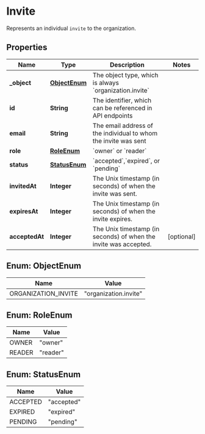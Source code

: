 

# Invite

Represents an individual `invite` to the organization.

## Properties

| Name | Type | Description | Notes |
|------------ | ------------- | ------------- | -------------|
|**_object** | [**ObjectEnum**](#ObjectEnum) | The object type, which is always &#x60;organization.invite&#x60; |  |
|**id** | **String** | The identifier, which can be referenced in API endpoints |  |
|**email** | **String** | The email address of the individual to whom the invite was sent |  |
|**role** | [**RoleEnum**](#RoleEnum) | &#x60;owner&#x60; or &#x60;reader&#x60; |  |
|**status** | [**StatusEnum**](#StatusEnum) | &#x60;accepted&#x60;,&#x60;expired&#x60;, or &#x60;pending&#x60; |  |
|**invitedAt** | **Integer** | The Unix timestamp (in seconds) of when the invite was sent. |  |
|**expiresAt** | **Integer** | The Unix timestamp (in seconds) of when the invite expires. |  |
|**acceptedAt** | **Integer** | The Unix timestamp (in seconds) of when the invite was accepted. |  [optional] |



## Enum: ObjectEnum

| Name | Value |
|---- | -----|
| ORGANIZATION_INVITE | &quot;organization.invite&quot; |



## Enum: RoleEnum

| Name | Value |
|---- | -----|
| OWNER | &quot;owner&quot; |
| READER | &quot;reader&quot; |



## Enum: StatusEnum

| Name | Value |
|---- | -----|
| ACCEPTED | &quot;accepted&quot; |
| EXPIRED | &quot;expired&quot; |
| PENDING | &quot;pending&quot; |



